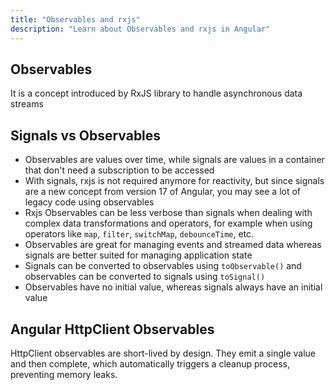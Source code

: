 ```yaml
---
title: "Observables and rxjs"
description: "Learn about Observables and rxjs in Angular"
---
```


## Observables

It is a concept introduced by RxJS library to handle asynchronous data streams

## Signals vs Observables

- Observables are values over time, while signals are values in a container that don't need a subscription to be accessed
- With signals, rxjs is not required anymore for reactivity, but since signals are a new concept from version 17 of Angular, you may see a lot of legacy code using observables
- Rxjs Observables can be less verbose than signals when dealing with complex data transformations and operators, for example when using operators like `map`, `filter`, `switchMap`, `debounceTime`, etc.
- Observables are great for managing events and streamed data whereas signals are better suited for managing application state
- Signals can be converted to observables using `toObservable()` and observables can be converted to signals using `toSignal()`
- Observables have no initial value, whereas signals always have an initial value

## Angular HttpClient Observables

HttpClient observables are short-lived by design. They emit a single value and then complete, which automatically triggers a cleanup process, preventing memory leaks.
